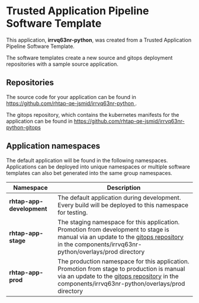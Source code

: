 # Trusted Application Pipeline Software Template

This application, **irrvq63nr-python**, was created from a Trusted Application Pipeline Software Template.

The software templates create a new source and gitops deployment repositories with a sample source application. 

## Repositories

The source code for your application can be found in [https://github.com/rhtap-qe-jsmid/irrvq63nr-python ](https://github.com/rhtap-qe-jsmid/irrvq63nr-python ).
 
The gitops repository, which contains the kubernetes manifests for the application can be found in 
[https://github.com/rhtap-qe-jsmid/irrvq63nr-python-gitops ](https://github.com/rhtap-qe-jsmid/irrvq63nr-python-gitops ) 

## Application namespaces 

The default application will be found in the following namespaces. Applications can be deployed into unique namespaces or multiple software templates can also bet generated into the same group namespaces.  

|  Namespace   |  Description   |  
| -------- | -------- |   
| **rhtap-app-development** | The default application during development. Every build will be deployed to this namespace for testing. | 
| **rhtap-app-stage** | The staging namespace for this application. Promotion from development to stage is manual via an update to the [gitops repository](https://github.com/rhtap-qe-jsmid/irrvq63nr-python-gitops ) in the components/irrvq63nr-python/overlays/prod directory |  
| **rhtap-app-prod** | The production namespace for this application. Promotion from stage to production is manual via an update to the [gitops repository](https://github.com/rhtap-qe-jsmid/irrvq63nr-python-gitops ) in the components/irrvq63nr-python/overlays/prod directory | 